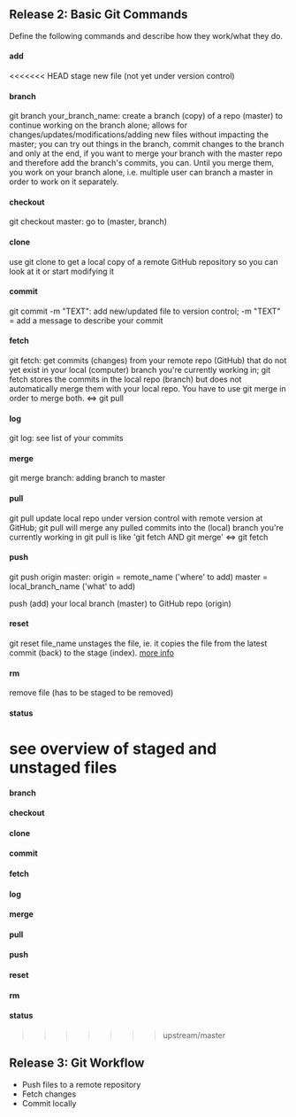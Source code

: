 ## Release 2: Basic Git Commands
Define the following commands and describe how they work/what they do.  


#### add
<!-- Your defnition here -->
<<<<<<< HEAD
stage new file (not yet under version control)

#### branch
<!-- Your defnition here -->
git branch your_branch_name: 
create a branch (copy) of a repo (master) to continue working on the branch alone; allows for changes/updates/modifications/adding new files without impacting the master; you can try out things in the branch, commit changes to the branch and only at the end, if you want to merge your branch with
the master repo and therefore add the branch's commits, you can. Until you merge them, you work on your branch alone, i.e. multiple user can branch a master in order to work on it separately. 

#### checkout
<!-- Your defnition here -->
git checkout master:
go to (master, branch)

#### clone
<!-- Your defnition here -->
use git clone to get a local copy of a remote GitHub repository so you can look at it or start modifying it

#### commit
<!-- Your defnition here -->
git commit -m "TEXT":
add new/updated file to version control; 
-m "TEXT" = add a message to describe your commit

#### fetch
<!-- Your defnition here -->
git fetch:
get commits (changes) from your remote repo (GitHub) that do not yet exist
in your local (computer) branch you're currently working in; git fetch stores the
commits in the local repo (branch) but does not automatically merge them with your
local repo. You have to use git merge in order to merge both. <=> git pull

#### log
<!-- Your defnition here -->
git log:
see list of your commits

#### merge
git merge branch:
adding branch to master

#### pull
<!-- Your defnition here -->
git pull
update local repo under version control with remote version at GitHub;
git pull will merge any pulled commits into the (local) branch you're currently working in
git pull is like 'git fetch AND git merge' <=> git fetch

#### push
<!-- Your defnition here -->
git push origin master: 
origin = remote_name ('where' to add)
master = local_branch_name ('what' to add)

push (add) your local branch (master) to GitHub repo (origin)

#### reset
<!-- Your defnition here -->
git reset file_name
unstages the file, ie. it copies the file from the latest commit (back) to the stage (index).
<a href="https://www.atlassian.com/git/tutorial/undoing-changes#!reset">more info</a>

#### rm
<!-- Your defnition here -->
remove file (has to be staged to be removed)

#### status
see overview of staged and unstaged files
=======

#### branch
<!-- Your defnition here -->

#### checkout
<!-- Your defnition here -->

#### clone
<!-- Your defnition here -->

#### commit
<!-- Your defnition here -->

#### fetch
<!-- Your defnition here -->

#### log
<!-- Your defnition here -->

#### merge
<!-- Your defnition here -->

#### pull
<!-- Your defnition here -->

#### push
<!-- Your defnition here -->

#### reset
<!-- Your defnition here -->

#### rm
<!-- Your defnition here -->

#### status
>>>>>>> upstream/master


## Release 3: Git Workflow

- Push files to a remote repository
- Fetch changes
- Commit locally